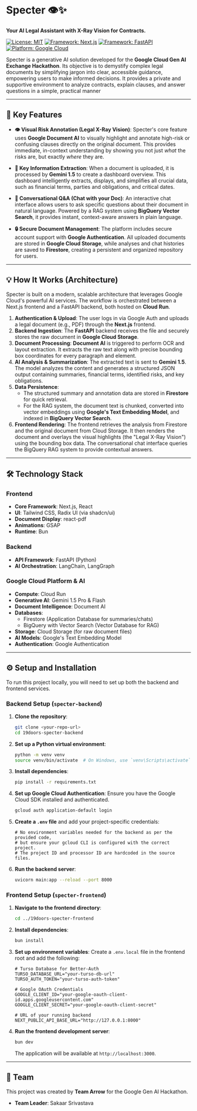 # Specter 👁️✨

**Your AI Legal Assistant with X-Ray Vision for Contracts.**


[![License: MIT](https://img.shields.io/badge/License-MIT-yellow.svg)](https://opensource.org/licenses/MIT)
[![Framework: Next.js](https://img.shields.io/badge/Next.js-000000?style=for-the-badge&logo=nextdotjs&logoColor=white)](https://nextjs.org/)
[![Framework: FastAPI](https://img.shields.io/badge/FastAPI-005571?style=for-the-badge&logo=fastapi)](https://fastapi.tiangolo.com/)
[![Platform: Google Cloud](https://img.shields.io/badge/Google_Cloud-4285F4?style=for-the-badge&logo=google-cloud&logoColor=white)](https://cloud.google.com/)

Specter is a generative AI solution developed for the **Google Cloud Gen AI Exchange Hackathon**. Its objective is to demystify complex legal documents by simplifying jargon into clear, accessible guidance, empowering users to make informed decisions. It provides a private and supportive environment to analyze contracts, explain clauses, and answer questions in a simple, practical manner

***

## 🚀 Key Features

* **👁️ Visual Risk Annotation (Legal X-Ray Vision)**: Specter's core feature uses **Google Document AI** to visually highlight and annotate high-risk or confusing clauses directly on the original document. This provides immediate, in-context understanding by showing you not just *what* the risks are, but exactly *where* they are.

* **📝 Key Information Extraction**: When a document is uploaded, it is processed by **Gemini 1.5** to create a dashboard overview. This dashboard intelligently extracts, displays, and simplifies all crucial data, such as financial terms, parties and obligations, and critical dates.

* **💬 Conversational Q&A (Chat with your Doc)**: An interactive chat interface allows users to ask specific questions about their document in natural language. Powered by a RAG system using **BigQuery Vector Search**, it provides instant, context-aware answers in plain language.

* **🔒 Secure Document Management**: The platform includes secure account support with **Google Authentication**. All uploaded documents are stored in **Google Cloud Storage**, while analyses and chat histories are saved to **Firestore**, creating a persistent and organized repository for users.

***

## 💡 How It Works (Architecture)

Specter is built on a modern, scalable architecture that leverages Google Cloud's powerful AI services. The workflow is orchestrated between a Next.js frontend and a FastAPI backend, both hosted on **Cloud Run**.

1. **Authentication & Upload**: The user logs in via Google Auth and uploads a legal document (e.g., PDF) through the **Next.js** frontend.  
2. **Backend Ingestion**: The **FastAPI** backend receives the file and securely stores the raw document in **Google Cloud Storage**.  
3. **Document Processing**: **Document AI** is triggered to perform OCR and layout extraction. It extracts the raw text along with precise bounding box coordinates for every paragraph and element.  
4. **AI Analysis & Summarization**: The extracted text is sent to **Gemini 1.5**. The model analyzes the content and generates a structured JSON output containing summaries, financial terms, identified risks, and key obligations.  
5. **Data Persistence**:  
   * The structured summary and annotation data are stored in **Firestore** for quick retrieval.  
   * For the RAG system, the document text is chunked, converted into vector embeddings using **Google's Text Embedding Model**, and indexed in **BigQuery Vector Search**.  
6. **Frontend Rendering**: The frontend retrieves the analysis from Firestore and the original document from Cloud Storage. It then renders the document and overlays the visual highlights (the "Legal X-Ray Vision") using the bounding box data. The conversational chat interface queries the BigQuery RAG system to provide contextual answers.

***

## 🛠️ Technology Stack

### Frontend
* **Core Framework**: Next.js, React  
* **UI**: Tailwind CSS, Radix UI (via shadcn/ui)  
* **Document Display**: react-pdf  
* **Animations**: GSAP  
* **Runtime**: Bun  

### Backend
* **API Framework**: FastAPI (Python)  
* **AI Orchestration**: LangChain, LangGraph  

### Google Cloud Platform & AI
* **Compute**: Cloud Run  
* **Generative AI**: Gemini 1.5 Pro & Flash  
* **Document Intelligence**: Document AI  
* **Databases**:  
  * Firestore (Application Database for summaries/chats)  
  * BigQuery with Vector Search (Vector Database for RAG)  
* **Storage**: Cloud Storage (for raw document files)  
* **AI Models**: Google's Text Embedding Model  
* **Authentication**: Google Authentication  

***

## ⚙️ Setup and Installation

To run this project locally, you will need to set up both the backend and frontend services.

### Backend Setup (`specter-backend`)

1. **Clone the repository**:
    ```bash
    git clone <your-repo-url>
    cd 19doors-specter-backend
    ```
2. **Set up a Python virtual environment**:
    ```bash
    python -m venv venv
    source venv/bin/activate  # On Windows, use `venv\Scripts\activate`
    ```
3. **Install dependencies**:
    ```bash
    pip install -r requirements.txt
    ```
4. **Set up Google Cloud Authentication**:
    Ensure you have the Google Cloud SDK installed and authenticated.
    ```bash
    gcloud auth application-default login
    ```
5. **Create a `.env` file** and add your project-specific credentials:
    ```env
    # No environment variables needed for the backend as per the provided code,
    # but ensure your gcloud CLI is configured with the correct project.
    # The project ID and processor ID are hardcoded in the source files.
    ```
6. **Run the backend server**:
    ```bash
    uvicorn main:app --reload --port 8000
    ```

### Frontend Setup (`specter-frontend`)

1. **Navigate to the frontend directory**:
    ```bash
    cd ../19doors-specter-frontend
    ```
2. **Install dependencies**:
    ```bash
    bun install
    ```
3. **Set up environment variables**:
    Create a `.env.local` file in the frontend root and add the following:
    ```env
    # Turso Database for Better-Auth
    TURSO_DATABASE_URL="your-turso-db-url"
    TURSO_AUTH_TOKEN="your-turso-auth-token"

    # Google OAuth Credentials
    GOOGLE_CLIENT_ID="your-google-oauth-client-id.apps.googleusercontent.com"
    GOOGLE_CLIENT_SECRET="your-google-oauth-client-secret"

    # URL of your running backend
    NEXT_PUBLIC_API_BASE_URL="http://127.0.0.1:8000"
    ```
4. **Run the frontend development server**:
    ```bash
    bun dev
    ```
    The application will be available at `http://localhost:3000`.

***

## 👥 Team

This project was created by **Team Arrow** for the Google Gen AI Hackathon.  
* **Team Leader**: Sakaar Srivastava  
